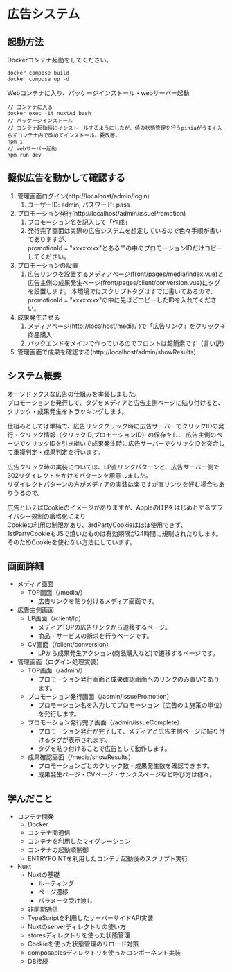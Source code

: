 # 広告システム
## 起動方法
Dockerコンテナ起動をしてください。
```
docker compose build
docker compose up -d
```
Webコンテナに入り、パッケージインストール・webサーバー起動
```
// コンテナに入る
docker exec -it nuxtAd bash
// パッケージインストール
// コンテナ起動時にインストールするようにしたが、値の状態管理を行うpiniaがうまく入らずコンテナ内で改めてインストール。要改善。
npm i
// webサーバー起動
npm run dev
```
## 擬似広告を動かして確認する
1. 管理画面ログイン(http://localhost/admin/login)
    1. ユーザーID: admin, パスワード: pass
2. プロモーション発行(http://localhost/admin/issuePromotion)
    1. プロモーション名を記入して「作成」
    2. 発行完了画面は実際の広告システムを想定しているので色々手順が書いてありますが、  
       promotionId = "xxxxxxxx"とある""の中のプロモーションIDだけコピーしてください。
3. プロモーションの設置
    1. 広告リンクを設置するメディアページ(front/pages/media/index.vue)と  
       広告主側の成果発生ページ(front/pages/client/conversion.vue)にタグを設置します。
       本環境ではスクリプトタグはすでに書いてあるので、promotionId = "xxxxxxxx"の中に先ほどコピーしたIDを入れてください。
4. 成果発生させる
    1. メディアページ(http://localhost/media/ )で「広告リンク」をクリック→商品購入
    2. バックエンドをメインで作っているのでフロントは超簡素です（言い訳）
5. 管理画面で成果を確認する(http://localhost/admin/showResults)
## システム概要
オーソドックスな広告の仕組みを実装しました。  
プロモーションを発行して、タグをメディアと広告主側ページに貼り付けると、クリック・成果発生をトラッキングします。  
  
仕組みとしては単純で、広告リンククリック時に広告サーバーでクリックIDの発行・クリック情報（クリックID,プロモーションID）の保存をし、
広告主側のページでクリックIDを引き継いで成果発生時に広告サーバーでクリックIDを突合して重複判定・成果判定を行います。  
  
広告クリック時の実装については、LP直リンクパターンと、広告サーバー側で302リダイレクトをかけるパターンを用意しました。  
リダイレクトパターンの方がメディアの実装は楽ですが直リンクを好む場合もありうるので。
  
広告といえばCookieのイメージがありますが、AppleのITPをはじめとするプライバシー規制の厳格化により  
Cookieの利用の制限があり、3rdPartyCookieはほぼ使用できず、1stPartyCookieもJSで焼いたものは有効期限が24時間に規制されたりします。  
そのためCookieを使わない方法にしています。
## 画面詳細
- メディア画面
  - TOP画面（/media/）
    - 広告リンクを貼り付けるメディア画面です。
- 広告主側画面
  - LP画面（/client/lp）
    - メディアTOPの広告リンクから遷移するページ。
    - 商品・サービスの訴求を行うページです。
  - CV画面（/client/conversion）
    - LPから成果発生アクション(商品購入など)で遷移するページです。
- 管理画面（ログイン処理実装）
  - TOP画面（/admin/）
    - プロモーション発行画面と成果確認画面へのリンクのみ置いてあります。
  - プロモーション発行画面（/admin/issuePromotion）
    - プロモーション名を入力してプロモーション（広告の１施策の単位）を発行します。
  - プロモーション発行完了画面（/admin/issueComplete）
    - プロモーション発行が完了して、メディアと広告主側ページに貼り付けるタグが表示されます。
    - タグを貼り付けることで広告として動作します。
  - 成果確認画面（/media/showResults）
    - プロモーションごとのクリック数・成果発生数を確認できます。
    - 成果発生ページ・CVページ・サンクスページなど呼び方は様々。
## 学んだこと
- コンテナ開発
  - Docker
  - コンテナ間通信
  - コンテナを利用したマイグレーション
  - コンテナの起動順制御
  - ENTRYPOINTを利用したコンテナ起動後のスクリプト実行
- Nuxt
  - Nuxtの基礎
    - ルーティング
    - ページ遷移
    - パラメータ受け渡し
  - 非同期通信
  - TypeScriptを利用したサーバーサイドAPI実装
  - Nuxtのserverディレクトリの使い方
  - storesディレクトリを使った状態管理
  - Cookieを使った状態管理のリロード対策
  - composaplesディレクトリを使ったコンポーネント実装
  - DB接続
